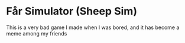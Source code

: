 # Får Simulator (Sheep Sim)
This is a very bad game I made when I was bored, and it has become a meme among my friends
